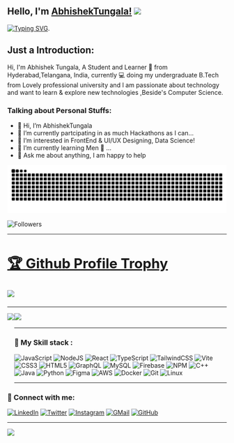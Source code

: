 
## Hello, I'm [AbhishekTungala!](https://google.com) <img src="https://raw.githubusercontent.com/MartinHeinz/MartinHeinz/master/wave.gif" width="30px"> 
[![Typing SVG](https://readme-typing-svg.herokuapp.com?size=23&color=1CB843&lines=I'm+a+Data+Science+Enthusiast;+Machine+Learning+and+Web+Development+Projects)](https://git.io/typing-svg).
    
## Just a Introduction:

Hi, I'm Abhishek Tungala, A Student and Learner 🚀 from Hyderabad,Telangana, India, currently 💻 doing my undergraduate B.Tech from Lovely professional university and I am passionate about technology and want to learn & explore new technologies ,Beside's Computer Science.


### Talking about Personal Stuffs:

- 👋 Hi, I’m AbhishekTungala
- 👀 I’m currently partcipating in as much Hackathons as I can...
- 👀 I’m interested in FrontEnd & UI/UX Designing, Data Science!
- 🌱 I’m currently learning Men 🤟 ...
- 💬 Ask me about anything, I am happy to help
  
![snake gif](https://github.com/AbhishekTungala/AbhishekTungala/blob/output/github-snake.svg)

![Followers](https://img.shields.io/github/followers/AbhishekTungala?style=plastic&color=white=FOLLOWERS)
___

<a href="https://github.com/AbhishekTungala/github-profile-trophy"><h2>🏆 Github Profile Trophy</h2></a>
<a href="https://github.com/AbhishekTungala/github-profile-trophy">
  <img width=800 src="https://github-profile-trophy.vercel.app/?username=AbhishekTungala&column=8&theme=gruvbox&no-frame=true"/>
</a>
---

___ 

<div>
  <img height="170" align="left" src="https://github-readme-stats.vercel.app/api?username=AbhishekTungala&count_private=true&include_all_commits=true" />
  <img src="https://github-readme-stats.vercel.app/api/top-langs/?username=AbhishekTungala&layout=compact" />
</div>

___ 

### 🍁 My Skill stack :

![JavaScript](https://img.shields.io/badge/javascript-%23323330.svg?style=plastic&logo=javascript&logoColor=%23F7DF1E)
![NodeJS](https://img.shields.io/badge/node.js-6DA55F?style=plastic&logo=node.js&logoColor=white)
![React](https://img.shields.io/badge/react-%2320232a.svg?style=plastic&logo=react&logoColor=%2361DAFB)
![TypeScript](https://img.shields.io/badge/typescript-%23007ACC.svg?style=plastic&logo=typescript&logoColor=white)
![TailwindCSS](https://img.shields.io/badge/tailwindcss-%2338B2AC.svg?style=plastic&logo=tailwind-css&logoColor=white)
![Vite](https://img.shields.io/badge/vite-%23646CFF.svg?style=plastic&logo=vite&logoColor=white)
![CSS3](https://img.shields.io/badge/css3-%231572B6.svg?style=plastic&logo=css3&logoColor=white)
![HTML5](https://img.shields.io/badge/html5-%23E34F26.svg?style=plastic&logo=html5&logoColor=white)
![GraphQL](https://img.shields.io/badge/-GraphQL-E10098?style=plastic&logo=graphql&logoColor=white)
![MySQL](https://img.shields.io/badge/mysql-%2300f.svg?style=plastic&logo=mysql&logoColor=white)
![Firebase](https://img.shields.io/badge/firebase-%23039BE5.svg?style=plastic&logo=firebase)
![NPM](https://img.shields.io/badge/NPM-%23CB3837.svg?style=plastic&logo=npm&logoColor=white)
![C++](https://img.shields.io/badge/c++-%2300599C.svg?style=plastic&logo=c%2B%2B&logoColor=white)
![Java](https://img.shields.io/badge/java-%23ED8B00.svg?style=plastic&logo=openjdk&logoColor=white)
![Python](https://img.shields.io/badge/python-3670A0?style=plastic&logo=python&logoColor=ffdd54)
![Figma](https://img.shields.io/badge/figma-%23F24E1E.svg?style=plastic&logo=figma&logoColor=white)
![AWS](https://img.shields.io/badge/AWS-%23FF9900.svg?style=plastic&logo=amazon-aws&logoColor=white)
![Docker](https://img.shields.io/badge/docker-%230db7ed.svg?style=plastic&logo=docker&logoColor=white)
![Git](https://img.shields.io/badge/git-%23F05033.svg?style=plastic&logo=git&logoColor=white)
![Linux](https://img.shields.io/badge/Linux-FCC624?style=plastic&logo=linux&logoColor=black)

___  

### 🤝 Connect with me:

[![LinkedIn](https://img.shields.io/badge/LinkedIn-0077B5?style=for-the-badge&logo=linkedin&logoColor=white)](https://www.linkedin.com/in/abhishek-tungala-bb46a2220)
[![Twitter](https://img.shields.io/badge/Twitter-1DA1F2?style=for-the-badge&logo=twitter&logoColor=white)](https://twitter.com/abhishektungala)
[![Instagram](https://img.shields.io/badge/Instagram-E4405F?style=for-the-badge&logo=instagram&logoColor=white)](https://www.instagram.com/_.abhi._.1212._/)
[![GMail](https://img.shields.io/badge/Gmail-D14836?style=for-the-badge&logo=gmail&logoColor=white)](mailto:abhishektungala1212@gmail.com)
[![GitHub](https://img.shields.io/badge/GitHub-100000?style=for-the-badge&logo=github&logoColor=white)](https://github.com/AbhishekTungala)
___ 

![](https://raw.githubusercontent.com/halfrost/halfrost/master/icons/header_.png)

